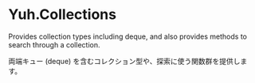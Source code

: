 # Yuh.Collections

Provides collection types including deque, and also provides methods to search through a collection.

両端キュー (deque) を含むコレクション型や、探索に使う関数群を提供します。
